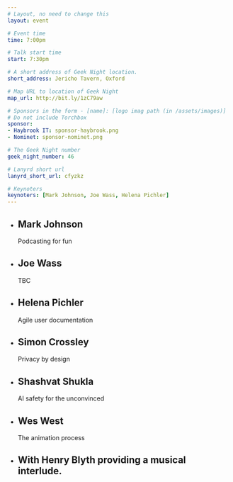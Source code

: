 ```yaml
---
# Layout, no need to change this
layout: event

# Event time
time: 7:00pm

# Talk start time
start: 7:30pm

# A short address of Geek Night location.
short_address: Jericho Tavern, Oxford

# Map URL to location of Geek Night
map_url: http://bit.ly/1zC79aw

# Sponsors in the form - [name]: [logo imag path (in /assets/images)]
# Do not include Torchbox
sponsor:
- Haybrook IT: sponsor-haybrook.png
- Nominet: sponsor-nominet.png

# The Geek Night number
geek_night_number: 46

# Lanyrd short url
lanyrd_short_url: cfyzkz

# Keynoters
keynoters: [Mark Johnson, Joe Wass, Helena Pichler]
---
```


<ul class="keynotes">
     <li itemprop="performer" itemscope="itemscope" itemtype="http://schema.org/Person">
        <h2 itemprop="name">Mark Johnson</h2>
        <p>Podcasting for fun</p>
    </li>
    <li itemprop="performer" itemscope="itemscope" itemtype="http://schema.org/Person">
        <h2 itemprop="name">Joe Wass</h2>
        <p>TBC</p>
    </li>
    <li itemprop="performer" itemscope="itemscope" itemtype="http://schema.org/Person">
        <h2 itemprop="name">Helena Pichler</h2>
        <p>Agile user documentation</p>
    </li>
    <li itemprop="performer" itemscope="itemscope" itemtype="http://schema.org/Person">
        <h2 itemprop="name">Simon Crossley</h2>
        <p>Privacy by design</p>
    </li>
</ul>

<ul class="microslots">
    <li itemprop="performer" itemscope="itemscope" itemtype="http://schema.org/Person">
        <h2 itemprop="name">Shashvat Shukla</h2>
        <p>AI safety for the unconvinced</p>
    </li>
    <li itemprop="performer" itemscope="itemscope" itemtype="http://schema.org/Person">
        <h2 itemprop="name">Wes West</h2>
        <p>The animation process</p>
    </li>
    <li itemprop="performer" itemscope="itemscope" itemtype="http://schema.org/Person">
        <h2 itemprop="name">With Henry Blyth providing a musical interlude.</h2>
    </li>
</ul>
